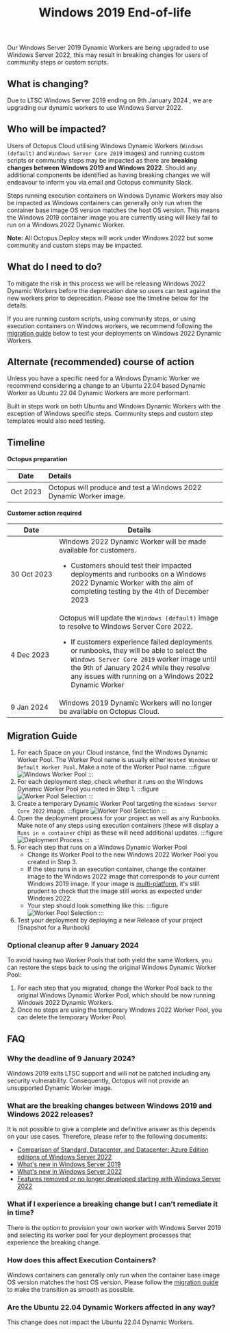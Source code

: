﻿---
layout: src/layouts/Default.astro
pubDate: 2023-10-01
modDate: 2023-10-01
title: Windows 2019 End-of-life
description: Describing the deprecation process of Windows 2019 Dynamic Workers.
navOrder: 50
hideInThisSection: true
hideInThisSectionHeader: true
---

Our Windows Server 2019 Dynamic Workers are being upgraded to use Windows Server 2022, this may result in breaking changes for users of community steps or custom scripts.


## What is changing?
Due to LTSC Windows Server 2019 ending on 9th January 2024 , we are upgrading our dynamic workers to use Windows Server 2022.  


## Who will be impacted?
Users of Octopus Cloud utilising Windows Dynamic Workers (`Windows (default)` and `Windows Server Core 2019` images) and running custom scripts or community steps may be impacted as there are **breaking changes between Windows 2019 and Windows 2022**. Should any additional components be identified as having breaking changes we will endeavour to inform you via email and Octopus community Slack.

Steps running execution containers on Windows Dynamic Workers may also be impacted as Windows containers can generally only run when the container base image OS version matches the host OS version. This means the Windows 2019 container image you are currently using will likely fail to run on a Windows 2022 Dynamic Worker.

**Note:** All Octopus Deploy steps will work under Windows 2022 but some community and custom steps may be impacted.

## What do I need to do?
To mitigate the risk in this process we will be releasing Windows 2022 Dynamic Workers before the deprecation date so users can test against the new workers prior to deprecation.  Please see the timeline below for the details.

If you are running custom scripts, using community steps, or using execution containers on Windows workers, we recommend following the [migration guide](#migration-guide) below to test your deployments on Windows 2022 Dynamic Workers.

## Alternate (recommended) course of action
Unless you have a specific need for a Windows Dynamic Worker we recommend considering a change to an Ubuntu 22.04 based Dynamic Worker as Ubuntu 22.04 Dynamic Workers are more performant.

Built in steps work on both Ubuntu and Windows Dynamic Workers with the exception of Windows specific steps. Community steps and custom step templates would also need testing.

## Timeline

**Octopus preparation**

| Date          | Details                                                            |
|---------------|:-------------------------------------------------------------------|
| Oct&nbsp;2023  | Octopus will produce and test a Windows 2022 Dynamic Worker image. |


**Customer action required**

| Date                  | Details                                                                                                                                                                                                                                                                                                                                       |
|-----------------------|-----------------------------------------------------------------------------------------------------------------------------------------------------------------------------------------------------------------------------------------------------------------------------------------------------------------------------------------------|
| 30&nbsp;Oct&nbsp;2023 | Windows 2022 Dynamic Worker will be made available for customers.<br><ul><li>Customers should test their impacted deployments and runbooks on a Windows 2022 Dynamic Worker with the aim of completing testing by the 4th of December 2023</ul>                                                                                               |
| 4&nbsp;Dec&nbsp;2023 | Octopus will update the `Windows (default)` image to resolve to Windows Server Core 2022.<br><ul><li>If customers experience failed deployments or runbooks, they will be able to select the `Windows Server Core 2019` worker image until the 9th of January 2024 while they resolve any issues with running on a Windows 2022 Dynamic Worker |
| 9&nbsp;Jan&nbsp;2024  | Windows 2019 Dynamic Workers will no longer be available on Octopus Cloud.                                                                                                                                                                                                                                                                    |


## Migration Guide
1. For each Space on your Cloud instance, find the Windows Dynamic Worker Pool. The Worker Pool name is usually either `Hosted Windows` or `Default Worker Pool`. Make a note of the Worker Pool name.
   :::figure
   ![Windows Worker Pool](/docs/infrastructure/workers/dynamic-worker-pools/images/windows-2019-eol-windows-pool.png)
   :::
1. For each deployment step, check whether it runs on the Windows Dynamic Worker Pool you noted in Step 1.
   :::figure
   ![Worker Pool Selection](/docs/infrastructure/workers/dynamic-worker-pools/images/windows-2019-eol-step-worker-pool.png)
   :::
1. Create a temporary Dynamic Worker Pool targeting the `Windows Server Core 2022` image.
   :::figure
   ![Worker Pool Selection](/docs/infrastructure/workers/dynamic-worker-pools/images/windows-2019-eol-windows-2022-pool.png)
   :::
1. Open the deployment process for your project as well as any Runbooks. Make note of any steps using execution containers (these will display a `Runs in a container` chip) as these will need additional updates.
   :::figure
   ![Deployment Process](/docs/infrastructure/workers/dynamic-worker-pools/images/windows-2019-eol-deployment-process.png)
   :::
1. For each step that runs on a Windows Dynamic Worker Pool
   - Change its Worker Pool to the new Windows 2022 Worker Pool you created in Step 3.
   - If the step runs in an execution container, change the container image to the Windows 2022 image that corresponds to your current Windows 2019 image. If your image is [multi-platform](https://docs.docker.com/build/building/multi-platform/), it's still prudent to check that the image still works as expected under Windows 2022.
   - Your step should look something like this:
      :::figure
      ![Worker Pool Selection](/docs/infrastructure/workers/dynamic-worker-pools/images/windows-2019-eol-step-container-image.png)
      :::
1. Test your deployment by deploying a new Release of your project (Snapshot for a Runbook)

### Optional cleanup after 9 January 2024
To avoid having two Worker Pools that both yield the same Workers, you can restore the steps back to using the original Windows Dynamic Worker Pool:
1. For each step that you migrated, change the Worker Pool back to the original Windows Dynamic Worker Pool, which should be now running Windows 2022 Dynamic Workers.
1. Once no steps are using the temporary Windows 2022 Worker Pool, you can delete the temporary Worker Pool.


## FAQ

### Why the deadline of 9 January 2024?
Windows 2019 exits LTSC support and will not be patched including any security vulnerability. Consequently, Octopus will not provide an unsupported Dynamic Worker image.

### What are the breaking changes between Windows 2019 and Windows 2022 releases?
It is not possible to give a complete and definitive answer as this depends on your use cases. Therefore, please refer to the following documents:
- [Comparison of Standard, Datacenter, and Datacenter: Azure Edition editions of Windows Server 2022](https://learn.microsoft.com/en-us/windows-server/get-started/editions-comparison-windows-server-2022?tabs=full-comparison)
- [What's new in Windows Server 2019](https://learn.microsoft.com/en-us/windows-server/get-started/whats-new-in-windows-server-2019)
- [What's new in Windows Server 2022](https://learn.microsoft.com/en-us/windows-server/get-started/whats-new-in-windows-server-2022)
- [Features removed or no longer developed starting with Windows Server 2022](https://learn.microsoft.com/en-us/windows-server/get-started/removed-deprecated-features-windows-server-2022)

### What if I experience a breaking change but I can’t remediate it in time?
There is the option to provision your own worker with Windows Server 2019 and selecting its worker pool for your deployment processes that experience the breaking change.

### How does this affect Execution Containers?
Windows containers can generally only run when the container base image OS version matches the host OS version. Please follow the [migration guide](#migration-guide) to make the transition as smooth as possible.

### Are the Ubuntu 22.04 Dynamic Workers affected in any way?
This change does not impact the Ubuntu 22.04 Dynamic Workers.


